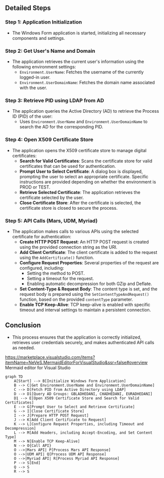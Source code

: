 ## Detailed Steps

### Step 1: Application Initialization
- The Windows Form application is started, initializing all necessary components and settings.

### Step 2: Get User's Name and Domain
- The application retrieves the current user's information using the following environment settings:
  - `Environment.UserName`: Fetches the username of the currently logged-in user.
  - `Environment.UserDomainName`: Fetches the domain name associated with the user.

### Step 3: Retrieve PID using LDAP from AD
- The application queries the Active Directory (AD) to retrieve the Process ID (PID) of the user:
  - Uses `Environment.UserName` and `Environment.UserDomainName` to search the AD for the corresponding PID.
  
### Step 4: Open X509 Certificate Store
- The application opens the X509 certificate store to manage digital certificates:
  - **Search for Valid Certificates**: Scans the certificate store for valid certificates that can be used for authentication.
  - **Prompt User to Select Certificate**: A dialog box is displayed, prompting the user to select an appropriate certificate. Specific instructions are provided depending on whether the environment is PROD or TEST.
  - **Retrieve Selected Certificate**: The application retrieves the certificate selected by the user.
  - **Close Certificate Store**: After the certificate is selected, the certificate store is closed to secure the process.

### Step 5: API Calls (Mars, UDM, Myriad)
- The application makes calls to various APIs using the selected certificate for authentication:
  - **Create HTTP POST Request**: An HTTP POST request is created using the provided connection string as the URI.
  - **Add Client Certificate**: The client certificate is added to the request using the `AddCertificate()` function.
  - **Configure Request Properties**: Several properties of the request are configured, including:
    - Setting the method to POST.
    - Setting a timeout for the request.
    - Enabling automatic decompression for both GZip and Deflate.
  - **Set Content-Type & Request Body**: The content type is set, and the request body is prepared using the `SetContentTypeAndRequest()` function, based on the provided `contentType` parameter.
  - **Enable TCP Keep-Alive**: TCP keep-alive is enabled with specific timeout and interval settings to maintain a persistent connection.

## Conclusion
- This process ensures that the application is correctly initialized, retrieves user credentials securely, and makes authenticated API calls as needed.


https://marketplace.visualstudio.com/items?itemName=NeVeS.MermaidEditorForVisualStudio&ssr=false#overview 
Mermaid editor for Visual Studio


```mermaid
graph TD
    A[Start] --> B[Initialize Windows Form Application]
    B --> C[Get Environment.UserName and Environment.UserDomainName]
    C --> D[Fetch PID from Active Directory using LDAP]
    D --> D1[Query AD Groups: GBLADHEDANI, CHADHEDANI, EURADHEDANI]
    D1 --> E[Open X509 Certificate Store and Search for Valid Certificates]
    E --> G[Prompt User to Select and Retrieve Certificate]
    G --> I[Close Certificate Store]
    I --> J[Prepare HTTP POST Request]
    J --> K[Add Client Certificate to Request]
    K --> L[Configure Request Properties, including Timeout and Decompression]
    L --> M[Add Headers, including Accept-Encoding, and Set Content Type]
    M --> N[Enable TCP Keep-Alive]
    N --> O{Call API}
    O -->|Mars API| P[Process Mars API Response]
    O -->|UDM API| Q[Process UDM API Response]
    O -->|Myriad API| R[Process Myriad API Response]
    P --> S[End]
    Q --> S
    R --> S
